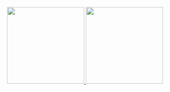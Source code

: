 <div align="center">
  <a href="https://github.com/Hluch">
  <img height="180em" src="https://github-readme-stats.vercel.app/api?username=Hlucht&show_icons=true&theme=dark&include_all_commits=true&count_private=true"/>
  <img height="180em" src="https://github-readme-stats.vercel.app/api/top-langs/?username=Hlucht&layout=compact&langs_count=7&theme=dark"/>
</div>



<!--
### Hi there 👋


**Hlucht/Hlucht** is a ✨ _special_ ✨ repository because its `README.md` (this file) appears on your GitHub profile.

Here are some ideas to get you started:

- 🔭 I’m currently working on ...
- 🌱 I’m currently learning ...
- 👯 I’m looking to collaborate on ...
- 🤔 I’m looking for help with ...
- 💬 Ask me about ...
- 📫 How to reach me: ...
- 😄 Pronouns: ...
- ⚡ Fun fact: ...
-->
